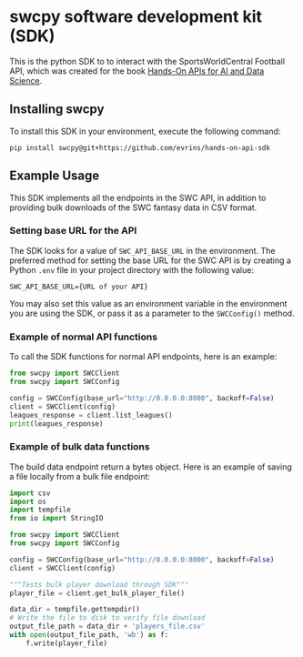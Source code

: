# swcpy software development kit (SDK)
This is the python SDK to to interact with the SportsWorldCentral Football API, which was created for the book [Hands-On APIs for AI and Data Science](https://handsonapibook.com).

## Installing swcpy

To install this SDK in your environment, execute the following command:

`pip install swcpy@git+https://github.com/evrins/hands-on-api-sdk`

## Example Usage

This SDK implements all the endpoints in the SWC API, in addition to providing bulk downloads of the SWC fantasy data in CSV format.

### Setting base URL for the API
The SDK looks for a value of `SWC_API_BASE_URL` in the environment. The preferred method for setting the base URL for the SWC API is by creating a Python `.env` file in your project directory with the following value:

```
SWC_API_BASE_URL={URL of your API}
```

You may also set this value as an environment variable in the environment you are using the SDK, or pass it as a parameter to the `SWCConfig()` method.


### Example of normal API functions

To call the SDK functions for normal API endpoints, here is an example:

```python
from swcpy import SWCClient
from swcpy import SWCConfig

config = SWCConfig(base_url="http://0.0.0.0:8000", backoff=False)
client = SWCClient(config)
leagues_response = client.list_leagues()
print(leagues_response)
```

### Example of bulk data functions

The build data endpoint return a bytes object. Here is an example of saving a file locally from a bulk file endpoint:

```python
import csv
import os
import tempfile
from io import StringIO

from swcpy import SWCClient
from swcpy import SWCConfig

config = SWCConfig(base_url="http://0.0.0.0:8000", backoff=False)
client = SWCClient(config)

"""Tests bulk player download through SDK"""
player_file = client.get_bulk_player_file()

data_dir = tempfile.gettempdir()
# Write the file to disk to verify file download
output_file_path = data_dir + 'players_file.csv'
with open(output_file_path, 'wb') as f:
    f.write(player_file)
```

